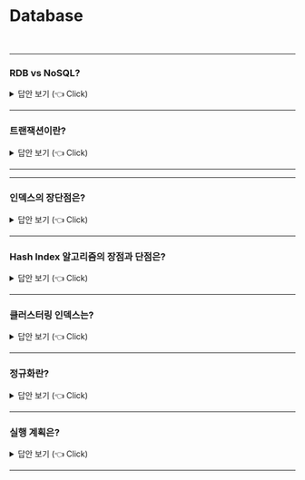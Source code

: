 # Database
<br>

-----------------------
### RDB vs NoSQL?

<details>
   <summary> 답안 보기 (👈 Click)</summary>
<br />

+ RDB
    - RDB는 테이블 형식의 고정된 스키마를 제공합니다. 
    - RDB는 테이블 간 Join문을 제공합니다.
    - RDB는 트랜잭션 기능을 제공합니다.
    - RDB는 엄격한 Schama로 데이터 중복이 없기 때문에 update가 많은 경우에 유리합니다. 
    - RDB는 Scale-up에 유리합니다. 

+ NoSQL
    - NoSQL은 다양한 형식으로 저장됩니다.(ex) Key-value, Graph-based, Column-based 등)
    - NoSQL은 일반적으로 Join문을 제공하지 않습니다. 
    - NoSQL은 일반적으로 트랜잭션 기능을 제공하지 않습니다. 
    - NoSQL은 빠른 읽기 성능을 가지고 있으므로, 일반적으로 많은 데이터를 읽는 서비스에 유리합니다. 
    - NoSQL은 Scale-out에 유리합니다. 

</details>

-----------------------

### 트랜잭션이란?

<details>
   <summary> 답안 보기 (👈 Click)</summary>
<br />

+ 

</details>

-----------------------


-----------------------
### 인덱스의 장단점은?

<details>
   <summary> 답안 보기 (👈 Click)</summary>
<br />

+ 장점
    - 인덱스는 일종의 색인으로서, 매우 빠른 검색을 가능하게 한다는 점이 장점입니다. 

+ 단점
    - 인덱스는 데이터를 업데이트하거나 삭제할 때, 매번 정렬을 해줘야 하므로,
      업데이트 및 삭제의 성능은 떨어질 수 있다는 단점이 있습니다. 

</details>

-----------------------
### Hash Index 알고리즘의 장점과 단점은?

<details>
   <summary> 답안 보기 (👈 Click)</summary>
<br />

-----------------------
+ 장점
    - Hash Index 알고리즘은 해시 값을 인덱싱하므로, 매우 빠른 검색을 지원합니다.  
+ 단점
    - 값을 변형하여 저장하므로, 전방(Prefix) 검색과 같은 것에 사용이 불가능합니다.
</details>

-----------------------

### 클러스터링 인덱스는?

<details>
   <summary> 답안 보기 (👈 Click)</summary>
<br />

+ 프라이머리 키 값이 비슷한 레코드끼리 묶어서 저장하는 것을 클러스터링 인덱스라고 표현합니다. <br>
  즉, 프라이머리 키 값에 의해 레코드의 저장 위치가 결정되며, 프라이머리 키 값이 변경된다면 <br>
  그 레코드의 물리적인 저장 위치도 바뀌어야 합니다. <br>
  클러스터링 인덱스는 테이블의 프라이머리 키에 대해서만 적용되는 내용이며, <br> 
  주로 비슷한 값들을 동시에 조회하는 경우가 많다는 점에 착안한 것입니다. <br>
</details>

-----------------------
### 정규화란?

<details>
   <summary> 답안 보기 (👈 Click)</summary>
<br />

-----------------------
+ 
</details>

-----------------------

### 실행 계획은?

<details>
   <summary> 답안 보기 (👈 Click)</summary> (작성중)
<br />

-----------------------
+ 
</details>

-----------------------
